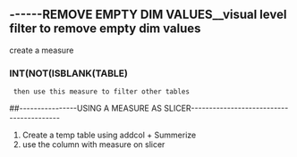 ## ------REMOVE EMPTY DIM VALUES__visual level filter to remove empty dim values 
   create a measure
  ###  INT(NOT(ISBLANK(TABLE)
     then use this measure to filter other tables

##----------------USING A MEASURE AS SLICER-----------------------------------------
1. Create a temp table using addcol + Summerize
2. use the column with measure on slicer
